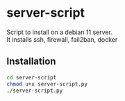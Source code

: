 # server-script
Script to install on a debian 11 server. \
It installs ssh, firewall, fail2ban, docker

## Installation

```bash
cd server-script
chmod u+x server-script.py
./server-script.py
```